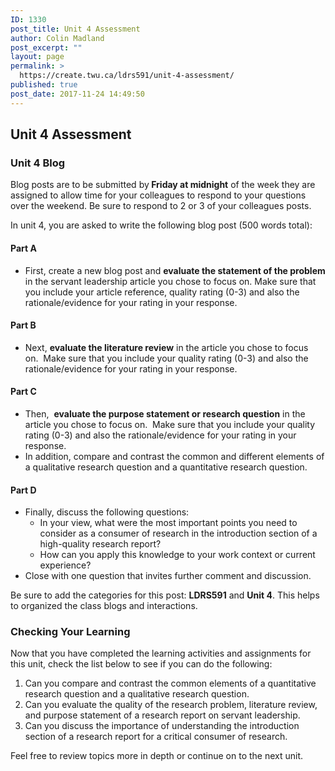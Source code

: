 ```yaml
---
ID: 1330
post_title: Unit 4 Assessment
author: Colin Madland
post_excerpt: ""
layout: page
permalink: >
  https://create.twu.ca/ldrs591/unit-4-assessment/
published: true
post_date: 2017-11-24 14:49:50
---
```

<h2>Unit 4 Assessment</h2>
<h3>Unit 4 Blog</h3>
Blog posts are to be submitted by<strong> Friday at midnight</strong> of the week they are assigned to allow time for your colleagues to respond to your questions over the weekend. Be sure to respond to 2 or 3 of your colleagues posts.

In unit 4, you are asked to write the following blog post (500 words total):
<h4>Part A</h4>
<ul>
 	<li>First, create a new blog post and <strong>evaluate the statement of the problem</strong> in the servant leadership article you chose to focus on. Make sure that you include your article reference, quality rating (0-3) and also the rationale/evidence for your rating in your response.</li>
</ul>
<h4>Part B</h4>
<ul>
 	<li>Next, <strong>evaluate the literature review</strong> in the article you chose to focus on.  Make sure that you include your quality rating (0-3) and also the rationale/evidence for your rating in your response.</li>
</ul>
<h4>Part C</h4>
<ul>
 	<li>Then,  <strong>evaluate the purpose statement or research question</strong> in the article you chose to focus on.  Make sure that you include your quality rating (0-3) and also the rationale/evidence for your rating in your response.</li>
 	<li>In addition, compare and contrast the common and different elements of a qualitative research question and a quantitative research question.</li>
</ul>
<h4>Part D</h4>
<ul>
 	<li>Finally, discuss the following questions:
<ul>
 	<li>In your view, what were the most important points you need to consider as a consumer of research in the introduction section of a high-quality research report?</li>
 	<li>How can you apply this knowledge to your work context or current experience?</li>
</ul>
</li>
 	<li>Close with one question that invites further comment and discussion.</li>
</ul>
Be sure to add the categories for this post: <strong>LDRS591</strong> and <strong>Unit 4</strong>. This helps to organized the class blogs and interactions.
<h3>Checking Your Learning</h3>
Now that you have completed the learning activities and assignments for this unit, check the list below to see if you can do the following:
<ol>
 	<li>Can you compare and contrast the common elements of a quantitative research question and a qualitative research question.</li>
 	<li>Can you evaluate the quality of the research problem, literature review, and purpose statement of a research report on servant leadership.</li>
 	<li>Can you discuss the importance of understanding the introduction section of a research report for a critical consumer of research.</li>
</ol>
Feel free to review topics more in depth or continue on to the next unit.
<h3></h3>